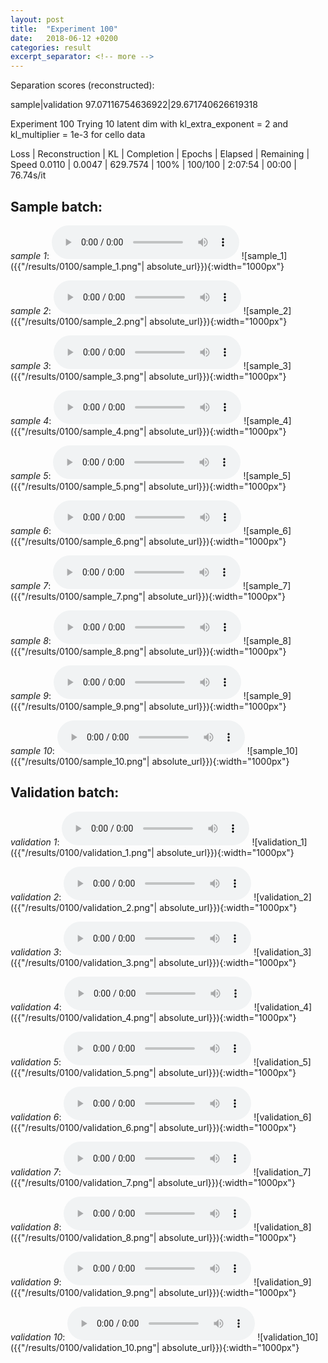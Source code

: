 ```yaml
---
layout: post
title:  "Experiment 100"
date:   2018-06-12 +0200
categories: result
excerpt_separator: <!-- more -->
---
```

Separation scores (reconstructed):

sample|validation
97.07116754636922|29.671740626619318<!-- more -->

Experiment 100
Trying 10 latent dim with kl_extra_exponent = 2 and kl_multiplier = 1e-3 for cello data

Loss | Reconstruction | KL | Completion | Epochs | Elapsed | Remaining | Speed
0.0110 | 0.0047 | 629.7574 | 100% | 100/100 | 2:07:54 | 00:00 | 76.74s/it

## **Sample batch**:
_sample 1_:
<audio src="/ResultsOverview/results/0100/sample_1.wav" controls preload></audio>
![sample_1]({{"/results/0100/sample_1.png"| absolute_url}}){:width="1000px"}

_sample 2_:
<audio src="/ResultsOverview/results/0100/sample_2.wav" controls preload></audio>
![sample_2]({{"/results/0100/sample_2.png"| absolute_url}}){:width="1000px"}

_sample 3_:
<audio src="/ResultsOverview/results/0100/sample_3.wav" controls preload></audio>
![sample_3]({{"/results/0100/sample_3.png"| absolute_url}}){:width="1000px"}

_sample 4_:
<audio src="/ResultsOverview/results/0100/sample_4.wav" controls preload></audio>
![sample_4]({{"/results/0100/sample_4.png"| absolute_url}}){:width="1000px"}

_sample 5_:
<audio src="/ResultsOverview/results/0100/sample_5.wav" controls preload></audio>
![sample_5]({{"/results/0100/sample_5.png"| absolute_url}}){:width="1000px"}

_sample 6_:
<audio src="/ResultsOverview/results/0100/sample_6.wav" controls preload></audio>
![sample_6]({{"/results/0100/sample_6.png"| absolute_url}}){:width="1000px"}

_sample 7_:
<audio src="/ResultsOverview/results/0100/sample_7.wav" controls preload></audio>
![sample_7]({{"/results/0100/sample_7.png"| absolute_url}}){:width="1000px"}

_sample 8_:
<audio src="/ResultsOverview/results/0100/sample_8.wav" controls preload></audio>
![sample_8]({{"/results/0100/sample_8.png"| absolute_url}}){:width="1000px"}

_sample 9_:
<audio src="/ResultsOverview/results/0100/sample_9.wav" controls preload></audio>
![sample_9]({{"/results/0100/sample_9.png"| absolute_url}}){:width="1000px"}

_sample 10_:
<audio src="/ResultsOverview/results/0100/sample_10.wav" controls preload></audio>
![sample_10]({{"/results/0100/sample_10.png"| absolute_url}}){:width="1000px"}

## **Validation batch**:
_validation 1_:
<audio src="/ResultsOverview/results/0100/validation_1.wav" controls preload></audio>
![validation_1]({{"/results/0100/validation_1.png"| absolute_url}}){:width="1000px"}

_validation 2_:
<audio src="/ResultsOverview/results/0100/validation_2.wav" controls preload></audio>
![validation_2]({{"/results/0100/validation_2.png"| absolute_url}}){:width="1000px"}

_validation 3_:
<audio src="/ResultsOverview/results/0100/validation_3.wav" controls preload></audio>
![validation_3]({{"/results/0100/validation_3.png"| absolute_url}}){:width="1000px"}

_validation 4_:
<audio src="/ResultsOverview/results/0100/validation_4.wav" controls preload></audio>
![validation_4]({{"/results/0100/validation_4.png"| absolute_url}}){:width="1000px"}

_validation 5_:
<audio src="/ResultsOverview/results/0100/validation_5.wav" controls preload></audio>
![validation_5]({{"/results/0100/validation_5.png"| absolute_url}}){:width="1000px"}

_validation 6_:
<audio src="/ResultsOverview/results/0100/validation_6.wav" controls preload></audio>
![validation_6]({{"/results/0100/validation_6.png"| absolute_url}}){:width="1000px"}

_validation 7_:
<audio src="/ResultsOverview/results/0100/validation_7.wav" controls preload></audio>
![validation_7]({{"/results/0100/validation_7.png"| absolute_url}}){:width="1000px"}

_validation 8_:
<audio src="/ResultsOverview/results/0100/validation_8.wav" controls preload></audio>
![validation_8]({{"/results/0100/validation_8.png"| absolute_url}}){:width="1000px"}

_validation 9_:
<audio src="/ResultsOverview/results/0100/validation_9.wav" controls preload></audio>
![validation_9]({{"/results/0100/validation_9.png"| absolute_url}}){:width="1000px"}

_validation 10_:
<audio src="/ResultsOverview/results/0100/validation_10.wav" controls preload></audio>
![validation_10]({{"/results/0100/validation_10.png"| absolute_url}}){:width="1000px"}
